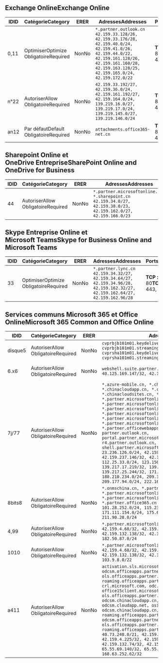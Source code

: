 <!--THIS FILE IS AUTOMATICALLY GENERATED. MANUAL CHANGES WILL BE OVERWRITTEN.-->
<!--Please contact the Office 365 Endpoints team with any questions.-->
<!--China endpoints version 2018112800-->
<!--File generated 2019-03-12 12:08:27.1919-->

## <a name="exchange-online"></a><span data-ttu-id="3242d-101">Exchange Online</span><span class="sxs-lookup"><span data-stu-id="3242d-101">Exchange Online</span></span>

<span data-ttu-id="3242d-102">ID</span><span class="sxs-lookup"><span data-stu-id="3242d-102">ID</span></span> | <span data-ttu-id="3242d-103">Catégorie</span><span class="sxs-lookup"><span data-stu-id="3242d-103">Category</span></span> | <span data-ttu-id="3242d-104">ER</span><span class="sxs-lookup"><span data-stu-id="3242d-104">ER</span></span> | <span data-ttu-id="3242d-105">Adresses</span><span class="sxs-lookup"><span data-stu-id="3242d-105">Addresses</span></span> | <span data-ttu-id="3242d-106">Ports</span><span class="sxs-lookup"><span data-stu-id="3242d-106">Ports</span></span>
-- | -------------------- | -- | --------------------------------------------------------------------------------------------------------------------------------------------------------------------------------------------------------- | ----------------
<span data-ttu-id="3242d-107">0,1</span><span class="sxs-lookup"><span data-stu-id="3242d-107">1</span></span> | <span data-ttu-id="3242d-108">Optimiser</span><span class="sxs-lookup"><span data-stu-id="3242d-108">Optimize</span></span><BR><span data-ttu-id="3242d-109">Obligatoire</span><span class="sxs-lookup"><span data-stu-id="3242d-109">Required</span></span> | <span data-ttu-id="3242d-110">Non</span><span class="sxs-lookup"><span data-stu-id="3242d-110">No</span></span> | `*.partner.outlook.cn`<BR>`42.159.33.128/26, 42.159.33.176/28, 42.159.40.0/24, 42.159.41.0/26, 42.159.44.0/22, 42.159.161.128/26, 42.159.161.160/28, 42.159.163.128/25, 42.159.165.0/24, 42.159.172.0/22` | <span data-ttu-id="3242d-111">**TCP :** 443, 80</span><span class="sxs-lookup"><span data-stu-id="3242d-111">**TCP:** 443, 80</span></span>
<span data-ttu-id="3242d-112">n°2</span><span class="sxs-lookup"><span data-stu-id="3242d-112">2</span></span> | <span data-ttu-id="3242d-113">Autoriser</span><span class="sxs-lookup"><span data-stu-id="3242d-113">Allow</span></span><BR><span data-ttu-id="3242d-114">Obligatoire</span><span class="sxs-lookup"><span data-stu-id="3242d-114">Required</span></span> | <span data-ttu-id="3242d-115">Non</span><span class="sxs-lookup"><span data-stu-id="3242d-115">No</span></span> | `42.159.33.192/27, 42.159.36.0/24, 42.159.161.192/27, 42.159.164.0/24, 139.219.16.0/27, 139.219.17.0/24, 139.219.145.0/27, 139.219.146.0/24` | <span data-ttu-id="3242d-116">**TCP :** 443, 80</span><span class="sxs-lookup"><span data-stu-id="3242d-116">**TCP:** 443, 80</span></span>
<span data-ttu-id="3242d-117">an</span><span class="sxs-lookup"><span data-stu-id="3242d-117">12</span></span> | <span data-ttu-id="3242d-118">Par défaut</span><span class="sxs-lookup"><span data-stu-id="3242d-118">Default</span></span><BR><span data-ttu-id="3242d-119">Obligatoire</span><span class="sxs-lookup"><span data-stu-id="3242d-119">Required</span></span> | <span data-ttu-id="3242d-120">Non</span><span class="sxs-lookup"><span data-stu-id="3242d-120">No</span></span> | `attachments.office365-net.cn` | <span data-ttu-id="3242d-121">**TCP :** 443, 80</span><span class="sxs-lookup"><span data-stu-id="3242d-121">**TCP:** 443, 80</span></span>

## <a name="sharepoint-online-and-onedrive-for-business"></a><span data-ttu-id="3242d-122">Sharepoint Online et OneDrive Entreprise</span><span class="sxs-lookup"><span data-stu-id="3242d-122">SharePoint Online and OneDrive for Business</span></span>

<span data-ttu-id="3242d-123">ID</span><span class="sxs-lookup"><span data-stu-id="3242d-123">ID</span></span> | <span data-ttu-id="3242d-124">Catégorie</span><span class="sxs-lookup"><span data-stu-id="3242d-124">Category</span></span> | <span data-ttu-id="3242d-125">ER</span><span class="sxs-lookup"><span data-stu-id="3242d-125">ER</span></span> | <span data-ttu-id="3242d-126">Adresses</span><span class="sxs-lookup"><span data-stu-id="3242d-126">Addresses</span></span> | <span data-ttu-id="3242d-127">Ports</span><span class="sxs-lookup"><span data-stu-id="3242d-127">Ports</span></span>
-- | ----------------- | -- | --------------------------------------------------------------------------------------------------------------------- | ----------------
<span data-ttu-id="3242d-128">4</span><span class="sxs-lookup"><span data-stu-id="3242d-128">4</span></span> | <span data-ttu-id="3242d-129">Autoriser</span><span class="sxs-lookup"><span data-stu-id="3242d-129">Allow</span></span><BR><span data-ttu-id="3242d-130">Obligatoire</span><span class="sxs-lookup"><span data-stu-id="3242d-130">Required</span></span> | <span data-ttu-id="3242d-131">Non</span><span class="sxs-lookup"><span data-stu-id="3242d-131">No</span></span> | `*.partner.microsoftonline.cn, *.sharepoint.cn`<BR>`42.159.34.0/27, 42.159.38.0/23, 42.159.162.0/27, 42.159.166.0/23` | <span data-ttu-id="3242d-132">**TCP :** 443, 80</span><span class="sxs-lookup"><span data-stu-id="3242d-132">**TCP:** 443, 80</span></span>

## <a name="skype-for-business-online-and-microsoft-teams"></a><span data-ttu-id="3242d-133">Skype Entreprise Online et Microsoft Teams</span><span class="sxs-lookup"><span data-stu-id="3242d-133">Skype for Business Online and Microsoft Teams</span></span>

<span data-ttu-id="3242d-134">ID</span><span class="sxs-lookup"><span data-stu-id="3242d-134">ID</span></span> | <span data-ttu-id="3242d-135">Catégorie</span><span class="sxs-lookup"><span data-stu-id="3242d-135">Category</span></span> | <span data-ttu-id="3242d-136">ER</span><span class="sxs-lookup"><span data-stu-id="3242d-136">ER</span></span> | <span data-ttu-id="3242d-137">Adresses</span><span class="sxs-lookup"><span data-stu-id="3242d-137">Addresses</span></span> | <span data-ttu-id="3242d-138">Ports</span><span class="sxs-lookup"><span data-stu-id="3242d-138">Ports</span></span>
-- | -------------------- | -- | -------------------------------------------------------------------------------------------------------------------------------- | ----------------
<span data-ttu-id="3242d-139">3</span><span class="sxs-lookup"><span data-stu-id="3242d-139">3</span></span> | <span data-ttu-id="3242d-140">Optimiser</span><span class="sxs-lookup"><span data-stu-id="3242d-140">Optimize</span></span><BR><span data-ttu-id="3242d-141">Obligatoire</span><span class="sxs-lookup"><span data-stu-id="3242d-141">Required</span></span> | <span data-ttu-id="3242d-142">Non</span><span class="sxs-lookup"><span data-stu-id="3242d-142">No</span></span> | `*.partner.lync.cn`<BR>`42.159.34.32/27, 42.159.34.64/27, 42.159.34.96/28, 42.159.162.32/27, 42.159.162.64/27, 42.159.162.96/28` | <span data-ttu-id="3242d-143">**TCP :** 443, 80</span><span class="sxs-lookup"><span data-stu-id="3242d-143">**TCP:** 443, 80</span></span>

## <a name="microsoft-365-common-and-office-online"></a><span data-ttu-id="3242d-144">Services communs Microsoft 365 et Office Online</span><span class="sxs-lookup"><span data-stu-id="3242d-144">Microsoft 365 Common and Office Online</span></span>

<span data-ttu-id="3242d-145">ID</span><span class="sxs-lookup"><span data-stu-id="3242d-145">ID</span></span> | <span data-ttu-id="3242d-146">Catégorie</span><span class="sxs-lookup"><span data-stu-id="3242d-146">Category</span></span> | <span data-ttu-id="3242d-147">ER</span><span class="sxs-lookup"><span data-stu-id="3242d-147">ER</span></span> | <span data-ttu-id="3242d-148">Adresses</span><span class="sxs-lookup"><span data-stu-id="3242d-148">Addresses</span></span> | <span data-ttu-id="3242d-149">Ports</span><span class="sxs-lookup"><span data-stu-id="3242d-149">Ports</span></span>
-- | ----------------- | -- | ---------------------------------------------------------------------------------------------------------------------------------------------------------------------------------------------------------------------------------------------------------------------------------------------------------------------------------------------------------------------------------------------------------------------------------------------------------------------------------------------------------------------------------------------------------------------------------------------------------------------------------------------------------------------------------------------------------------------------------------------------------------------------------------------------------------------------------------------------------------------------------------------------------------------- | ----------------
<span data-ttu-id="3242d-150">disque</span><span class="sxs-lookup"><span data-stu-id="3242d-150">5</span></span> | <span data-ttu-id="3242d-151">Autoriser</span><span class="sxs-lookup"><span data-stu-id="3242d-151">Allow</span></span><BR><span data-ttu-id="3242d-152">Obligatoire</span><span class="sxs-lookup"><span data-stu-id="3242d-152">Required</span></span> | <span data-ttu-id="3242d-153">Non</span><span class="sxs-lookup"><span data-stu-id="3242d-153">No</span></span> | `cvprbjb101m01.keydelivery.mediaservices.chinacloudapi.cn, cvprbjb101m01.streaming.mediaservices.chinacloudapi.cn, cvprsha101m01.keydelivery.mediaservices.chinacloudapi.cn, cvprsha101m01.streaming.mediaservices.chinacloudapi.cn` | <span data-ttu-id="3242d-154">**TCP :** 443, 80</span><span class="sxs-lookup"><span data-stu-id="3242d-154">**TCP:** 443, 80</span></span>
<span data-ttu-id="3242d-155">6.x</span><span class="sxs-lookup"><span data-stu-id="3242d-155">6</span></span> | <span data-ttu-id="3242d-156">Autoriser</span><span class="sxs-lookup"><span data-stu-id="3242d-156">Allow</span></span><BR><span data-ttu-id="3242d-157">Obligatoire</span><span class="sxs-lookup"><span data-stu-id="3242d-157">Required</span></span> | <span data-ttu-id="3242d-158">Non</span><span class="sxs-lookup"><span data-stu-id="3242d-158">No</span></span> | `webshell.suite.partner.microsoftonline.cn`<BR>`40.125.169.147/32, 42.159.201.24/32` | <span data-ttu-id="3242d-159">**TCP :** 443, 80</span><span class="sxs-lookup"><span data-stu-id="3242d-159">**TCP:** 443, 80</span></span>
<span data-ttu-id="3242d-160">7j/7</span><span class="sxs-lookup"><span data-stu-id="3242d-160">7</span></span> | <span data-ttu-id="3242d-161">Autoriser</span><span class="sxs-lookup"><span data-stu-id="3242d-161">Allow</span></span><BR><span data-ttu-id="3242d-162">Obligatoire</span><span class="sxs-lookup"><span data-stu-id="3242d-162">Required</span></span> | <span data-ttu-id="3242d-163">Non</span><span class="sxs-lookup"><span data-stu-id="3242d-163">No</span></span> | `*.azure-mobile.cn, *.chinacloudapi.cn, *.chinacloudapp.cn, *.chinacloud-mobile.cn, *.chinacloudsites.cn, *.partner.microsoftonline-m.cn, *.partner.microsoftonline-m.net.cn, *.partner.microsoftonline-m-i.cn, *.partner.microsoftonline-m-i.net.cn, *.partner.microsoftonline-p.net.cn, *.partner.microsoftonline-p-i.cn, *.partner.microsoftonline-p-i.net.cn, *.partner.officewebapps.cn, *.windowsazure.cn, partner.outlook.cn, portal.partner.microsoftonline.cdnsvc.com, r4.partner.outlook.cn, shell.partner.microsoftonline.cdnsvc.com`<BR>`23.236.126.0/24, 42.159.224.122/32, 42.159.233.91/32, 42.159.237.146/32, 42.159.238.120/32, 58.68.168.0/24, 112.25.33.0/24, 123.150.49.0/24, 125.65.247.0/24, 139.217.17.219/32, 139.217.19.156/32, 139.217.21.3/32, 139.217.25.244/32, 171.107.84.0/24, 180.210.232.0/24, 180.210.234.0/24, 209.177.86.0/24, 209.177.90.0/24, 209.177.94.0/24, 222.161.226.0/24` | <span data-ttu-id="3242d-164">**TCP :** 443, 80</span><span class="sxs-lookup"><span data-stu-id="3242d-164">**TCP:** 443, 80</span></span>
<span data-ttu-id="3242d-165">8bits</span><span class="sxs-lookup"><span data-stu-id="3242d-165">8</span></span> | <span data-ttu-id="3242d-166">Autoriser</span><span class="sxs-lookup"><span data-stu-id="3242d-166">Allow</span></span><BR><span data-ttu-id="3242d-167">Obligatoire</span><span class="sxs-lookup"><span data-stu-id="3242d-167">Required</span></span> | <span data-ttu-id="3242d-168">Non</span><span class="sxs-lookup"><span data-stu-id="3242d-168">No</span></span> | `*.onmschina.cn, *.partner.microsoftonline.net.cn, *.partner.microsoftonline-i.cn, *.partner.microsoftonline-i.net.cn, *.partner.office365.cn`<BR>`101.28.252.0/24, 115.231.150.0/24, 123.235.32.0/24, 171.111.154.0/24, 175.6.10.0/24, 180.210.229.0/24, 211.90.28.0/24` | <span data-ttu-id="3242d-169">**TCP :** 443, 80</span><span class="sxs-lookup"><span data-stu-id="3242d-169">**TCP:** 443, 80</span></span>
<span data-ttu-id="3242d-170">4,9</span><span class="sxs-lookup"><span data-stu-id="3242d-170">9</span></span> | <span data-ttu-id="3242d-171">Autoriser</span><span class="sxs-lookup"><span data-stu-id="3242d-171">Allow</span></span><BR><span data-ttu-id="3242d-172">Obligatoire</span><span class="sxs-lookup"><span data-stu-id="3242d-172">Required</span></span> | <span data-ttu-id="3242d-173">Non</span><span class="sxs-lookup"><span data-stu-id="3242d-173">No</span></span> | `*.partner.microsoftonline-p.cn`<BR>`42.159.4.68/32, 42.159.4.200/32, 42.159.7.156/32, 42.159.132.138/32, 42.159.133.17/32, 42.159.135.78/32, 182.50.87.0/24` | <span data-ttu-id="3242d-174">**TCP :** 443, 80</span><span class="sxs-lookup"><span data-stu-id="3242d-174">**TCP:** 443, 80</span></span>
<span data-ttu-id="3242d-175">10</span><span class="sxs-lookup"><span data-stu-id="3242d-175">10</span></span> | <span data-ttu-id="3242d-176">Autoriser</span><span class="sxs-lookup"><span data-stu-id="3242d-176">Allow</span></span><BR><span data-ttu-id="3242d-177">Obligatoire</span><span class="sxs-lookup"><span data-stu-id="3242d-177">Required</span></span> | <span data-ttu-id="3242d-178">Non</span><span class="sxs-lookup"><span data-stu-id="3242d-178">No</span></span> | `*.partner.microsoftonline.cn`<BR>`42.159.4.68/32, 42.159.4.200/32, 42.159.7.156/32, 42.159.132.138/32, 42.159.133.17/32, 42.159.135.78/32, 103.9.8.0/22` | <span data-ttu-id="3242d-179">**TCP :** 443, 80</span><span class="sxs-lookup"><span data-stu-id="3242d-179">**TCP:** 443, 80</span></span>
<span data-ttu-id="3242d-180">a4</span><span class="sxs-lookup"><span data-stu-id="3242d-180">11</span></span> | <span data-ttu-id="3242d-181">Autoriser</span><span class="sxs-lookup"><span data-stu-id="3242d-181">Allow</span></span><BR><span data-ttu-id="3242d-182">Obligatoire</span><span class="sxs-lookup"><span data-stu-id="3242d-182">Required</span></span> | <span data-ttu-id="3242d-183">Non</span><span class="sxs-lookup"><span data-stu-id="3242d-183">No</span></span> | `activation.sls.microsoft.com, bjb-odcsm.officeapps.partner.office365.cn, bjb-ols.officeapps.partner.office365.cn, bjb-roaming.officeapps.partner.office365.cn, crl.microsoft.com, odc.officeapps.live.com, office15client.microsoft.com, officecdn.microsoft.com, ols.officeapps.partner.office365.cn, osi-prod-bjb01-odcsm.chinacloudapp.cn, osiprod-scus01-odcsm.cloudapp.net, osi-prod-sha01-odcsm.chinacloudapp.cn, roaming.officeapps.partner.office365.cn, sha-odcsm.officeapps.partner.office365.cn, sha-ols.officeapps.partner.office365.cn, sha-roaming.officeapps.partner.office365.cn`<BR>`40.73.248.0/21, 42.159.4.45/32, 42.159.4.50/32, 42.159.4.225/32, 42.159.7.13/32, 42.159.132.73/32, 42.159.132.74/32, 42.159.132.75/32, 65.52.98.231/32, 65.55.69.140/32, 65.55.227.140/32, 70.37.81.47/32, 168.63.252.62/32` | <span data-ttu-id="3242d-184">**TCP :** 443, 80</span><span class="sxs-lookup"><span data-stu-id="3242d-184">**TCP:** 443, 80</span></span>
